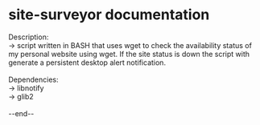 # site-surveyor documentation

Description:<br />
-> script written in BASH that uses wget to check the availability status of my personal website using wget. 
If the site status is down the script with generate a persistent desktop alert notification.<br />
<br />
Dependencies:<br />
-> libnotify <br />
-> glib2 <br />
<br />
--end--
